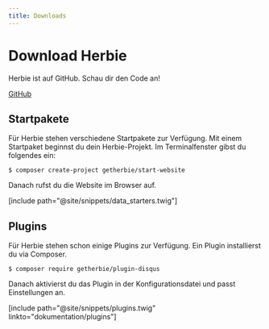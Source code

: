 ```yaml
---
title: Downloads
---
```


# Download Herbie

Herbie ist auf GitHub. Schau dir den Code an!

<!-- a class="pure-button button-large" target="_top" href="#"><i class="fa fa-download"></i> Download</a -->
<a class="pure-button button-large" target="_blank" href="https://github.com/getherbie/"><i class="fa fa-github"></i> GitHub</a>

## Startpakete

Für Herbie stehen verschiedene Startpakete zur Verfügung. Mit einem Startpaket beginnst du dein Herbie-Projekt. Im
Terminalfenster gibst du folgendes ein:

    $ composer create-project getherbie/start-website

Danach rufst du die Website im Browser auf.

[include path="@site/snippets/data_starters.twig"]


## Plugins

Für Herbie stehen schon einige Plugins zur Verfügung. Ein Plugin installierst du via Composer.

    $ composer require getherbie/plugin-disqus

Danach aktivierst du das Plugin in der Konfigurationsdatei und passt Einstellungen an.

[include path="@site/snippets/plugins.twig" linkto="dokumentation/plugins"]

